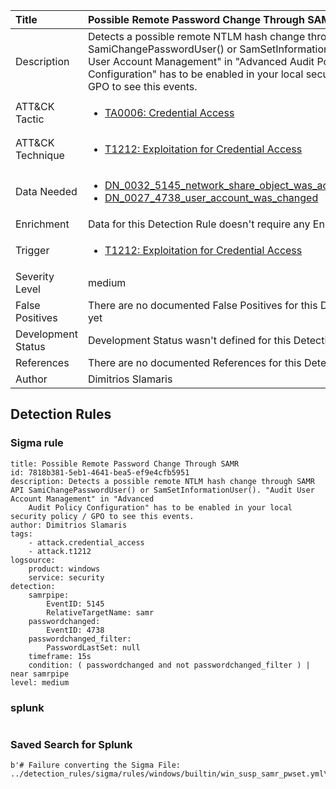 | Title                | Possible Remote Password Change Through SAMR                                                                                                                                                 |
|:---------------------|:------------------------------------------------------------------------------------------------------------------------------------------------------------|
| Description          | Detects a possible remote NTLM hash change through SAMR API SamiChangePasswordUser() or SamSetInformationUser(). "Audit User Account Management" in "Advanced Audit Policy Configuration" has to be enabled in your local security policy / GPO to see this events.                                                                                                                                           |
| ATT&amp;CK Tactic    |  <ul><li>[TA0006: Credential Access](https://attack.mitre.org/tactics/TA0006)</li></ul>  |
| ATT&amp;CK Technique | <ul><li>[T1212: Exploitation for Credential Access](https://attack.mitre.org/techniques/T1212)</li></ul>  |
| Data Needed          | <ul><li>[DN_0032_5145_network_share_object_was_accessed_detailed](../Data_Needed/DN_0032_5145_network_share_object_was_accessed_detailed.md)</li><li>[DN_0027_4738_user_account_was_changed](../Data_Needed/DN_0027_4738_user_account_was_changed.md)</li></ul>  |
| Enrichment           |  Data for this Detection Rule doesn't require any Enrichments.  |
| Trigger              | <ul><li>[T1212: Exploitation for Credential Access](../Triggers/T1212.md)</li></ul>  |
| Severity Level       | medium |
| False Positives      |  There are no documented False Positives for this Detection Rule yet  |
| Development Status   |  Development Status wasn't defined for this Detection Rule yet  |
| References           |  There are no documented References for this Detection Rule yet  |
| Author               | Dimitrios Slamaris |


## Detection Rules

### Sigma rule

```
title: Possible Remote Password Change Through SAMR
id: 7818b381-5eb1-4641-bea5-ef9e4cfb5951
description: Detects a possible remote NTLM hash change through SAMR API SamiChangePasswordUser() or SamSetInformationUser(). "Audit User Account Management" in "Advanced
    Audit Policy Configuration" has to be enabled in your local security policy / GPO to see this events.
author: Dimitrios Slamaris
tags:
    - attack.credential_access
    - attack.t1212
logsource:
    product: windows
    service: security
detection:
    samrpipe:
        EventID: 5145
        RelativeTargetName: samr
    passwordchanged:
        EventID: 4738
    passwordchanged_filter:
        PasswordLastSet: null
    timeframe: 15s 
    condition: ( passwordchanged and not passwordchanged_filter ) | near samrpipe
level: medium

```





### splunk
    
```

```






### Saved Search for Splunk

```
b'# Failure converting the Sigma File: ../detection_rules/sigma/rules/windows/builtin/win_susp_samr_pwset.yml\n\n'
```
